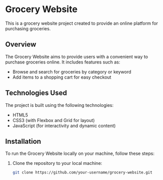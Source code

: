 # Grocery Website

This is a grocery website project created to provide an online platform for purchasing groceries.

## Overview

The Grocery Website aims to provide users with a convenient way to purchase groceries online. It includes features such as:

- Browse and search for groceries by category or keyword
- Add items to a shopping cart for easy checkout

## Technologies Used

The project is built using the following technologies:

- HTML5
- CSS3 (with Flexbox and Grid for layout)
- JavaScript (for interactivity and dynamic content)

## Installation

To run the Grocery Website locally on your machine, follow these steps:

1. Clone the repository to your local machine:

   ```bash
   git clone https://github.com/your-username/grocery-website.git
